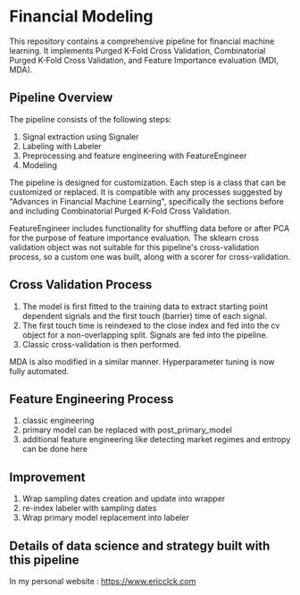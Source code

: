 # Financial Modeling

This repository contains a comprehensive pipeline for financial machine learning. It implements Purged K-Fold Cross Validation, Combinatorial Purged K-Fold Cross Validation, and Feature Importance evaluation (MDI, MDA).

## Pipeline Overview

The pipeline consists of the following steps:

1. Signal extraction using Signaler
2. Labeling with Labeler
3. Preprocessing and feature engineering with FeatureEngineer
4. Modeling

The pipeline is designed for customization. Each step is a class that can be customized or replaced. It is compatible with any processes suggested by "Advances in Financial Machine Learning", specifically the sections before and including Combinatorial Purged K-Fold Cross Validation.

FeatureEngineer includes functionality for shuffling data before or after PCA for the purpose of feature importance evaluation. The sklearn cross validation object was not suitable for this pipeline's cross-validation process, so a custom one was built, along with a scorer for cross-validation.

## Cross Validation Process

1. The model is first fitted to the training data to extract starting point dependent signals and the first touch (barrier) time of each signal.
2. The first touch time is reindexed to the close index and fed into the cv object for a non-overlapping split. Signals are fed into the pipeline.
3. Classic cross-validation is then performed.

MDA is also modified in a similar manner. Hyperparameter tuning is now fully automated.

## Feature Engineering Process

1. classic engineering
2. primary model can be replaced with post_primary_model
3. additional feature engineering like detecting market regimes and entropy can be done here

## Improvement

1. Wrap sampling dates creation and update into wrapper
2. re-index labeler with sampling dates
3. Wrap primary model replacement into labeler

## Details of data science and strategy built with this pipeline

In my personal website : https://www.ericclck.com
